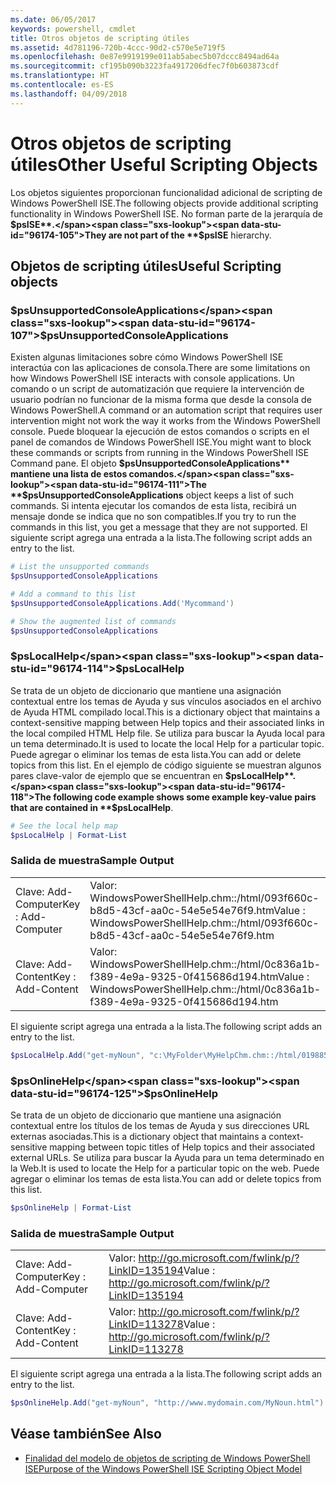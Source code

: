 ```yaml
---
ms.date: 06/05/2017
keywords: powershell, cmdlet
title: Otros objetos de scripting útiles
ms.assetid: 4d781196-720b-4ccc-90d2-c570e5e719f5
ms.openlocfilehash: 0e87e9919199e011ab5abec5b07dccc8494ad64a
ms.sourcegitcommit: cf195b090b3223fa4917206dfec7f0b603873cdf
ms.translationtype: HT
ms.contentlocale: es-ES
ms.lasthandoff: 04/09/2018
---
```

# <a name="other-useful-scripting-objects"></a><span data-ttu-id="96174-103">Otros objetos de scripting útiles</span><span class="sxs-lookup"><span data-stu-id="96174-103">Other Useful Scripting Objects</span></span>

<span data-ttu-id="96174-104">Los objetos siguientes proporcionan funcionalidad adicional de scripting de Windows PowerShell ISE.</span><span class="sxs-lookup"><span data-stu-id="96174-104">The following objects provide additional scripting functionality in Windows PowerShell ISE.</span></span> <span data-ttu-id="96174-105">No forman parte de la jerarquía de **$psISE**.</span><span class="sxs-lookup"><span data-stu-id="96174-105">They are not part of the **$psISE** hierarchy.</span></span>

## <a name="useful-scripting-objects"></a><span data-ttu-id="96174-106">Objetos de scripting útiles</span><span class="sxs-lookup"><span data-stu-id="96174-106">Useful Scripting objects</span></span>

### <a name="psunsupportedconsoleapplications"></a><span data-ttu-id="96174-107">$psUnsupportedConsoleApplications</span><span class="sxs-lookup"><span data-stu-id="96174-107">$psUnsupportedConsoleApplications</span></span>

<span data-ttu-id="96174-108">Existen algunas limitaciones sobre cómo Windows PowerShell ISE interactúa con las aplicaciones de consola.</span><span class="sxs-lookup"><span data-stu-id="96174-108">There are some limitations on how Windows PowerShell ISE interacts with console applications.</span></span> <span data-ttu-id="96174-109">Un comando o un script de automatización que requiere la intervención de usuario podrían no funcionar de la misma forma que desde la consola de Windows PowerShell.</span><span class="sxs-lookup"><span data-stu-id="96174-109">A command or an automation script that requires user intervention might not work the way it works from the Windows PowerShell console.</span></span> <span data-ttu-id="96174-110">Puede bloquear la ejecución de estos comandos o scripts en el panel de comandos de Windows PowerShell ISE.</span><span class="sxs-lookup"><span data-stu-id="96174-110">You might want to block these commands or scripts from running in the Windows PowerShell ISE Command pane.</span></span> <span data-ttu-id="96174-111">El objeto **$psUnsupportedConsoleApplications** mantiene una lista de estos comandos.</span><span class="sxs-lookup"><span data-stu-id="96174-111">The **$psUnsupportedConsoleApplications** object keeps a list of such commands.</span></span> <span data-ttu-id="96174-112">Si intenta ejecutar los comandos de esta lista, recibirá un mensaje donde se indica que no son compatibles.</span><span class="sxs-lookup"><span data-stu-id="96174-112">If you try to run the commands in this list, you get a message that they are not supported.</span></span> <span data-ttu-id="96174-113">El siguiente script agrega una entrada a la lista.</span><span class="sxs-lookup"><span data-stu-id="96174-113">The following script adds an entry to the list.</span></span>

```powershell
# List the unsupported commands
$psUnsupportedConsoleApplications

# Add a command to this list
$psUnsupportedConsoleApplications.Add('Mycommand')

# Show the augmented list of commands
$psUnsupportedConsoleApplications
```

### <a name="pslocalhelp"></a><span data-ttu-id="96174-114">$psLocalHelp</span><span class="sxs-lookup"><span data-stu-id="96174-114">$psLocalHelp</span></span>

<span data-ttu-id="96174-115">Se trata de un objeto de diccionario que mantiene una asignación contextual entre los temas de Ayuda y sus vínculos asociados en el archivo de Ayuda HTML compilado local.</span><span class="sxs-lookup"><span data-stu-id="96174-115">This is a dictionary object that maintains a context-sensitive mapping between Help topics and their associated links in the local compiled HTML Help file.</span></span> <span data-ttu-id="96174-116">Se utiliza para buscar la Ayuda local para un tema determinado.</span><span class="sxs-lookup"><span data-stu-id="96174-116">It is used to locate the local Help for a particular topic.</span></span> <span data-ttu-id="96174-117">Puede agregar o eliminar los temas de esta lista.</span><span class="sxs-lookup"><span data-stu-id="96174-117">You can add or delete topics from this list.</span></span> <span data-ttu-id="96174-118">En el ejemplo de código siguiente se muestran algunos pares clave-valor de ejemplo que se encuentran en **$psLocalHelp**.</span><span class="sxs-lookup"><span data-stu-id="96174-118">The following code example shows some example key-value pairs that are contained in **$psLocalHelp**.</span></span>

```powershell
# See the local help map
$psLocalHelp | Format-List
```

### <a name="sample-output"></a><span data-ttu-id="96174-119">Salida de muestra</span><span class="sxs-lookup"><span data-stu-id="96174-119">Sample Output</span></span>

|||
|-|-|
|<span data-ttu-id="96174-120">Clave: Add-Computer</span><span class="sxs-lookup"><span data-stu-id="96174-120">Key : Add-Computer</span></span>|<span data-ttu-id="96174-121">Valor: WindowsPowerShellHelp.chm::/html/093f660c-b8d5-43cf-aa0c-54e5e54e76f9.htm</span><span class="sxs-lookup"><span data-stu-id="96174-121">Value : WindowsPowerShellHelp.chm::/html/093f660c-b8d5-43cf-aa0c-54e5e54e76f9.htm</span></span>|
|<span data-ttu-id="96174-122">Clave: Add-Content</span><span class="sxs-lookup"><span data-stu-id="96174-122">Key : Add-Content</span></span>|<span data-ttu-id="96174-123">Valor: WindowsPowerShellHelp.chm::/html/0c836a1b-f389-4e9a-9325-0f415686d194.htm</span><span class="sxs-lookup"><span data-stu-id="96174-123">Value : WindowsPowerShellHelp.chm::/html/0c836a1b-f389-4e9a-9325-0f415686d194.htm</span></span>|

<span data-ttu-id="96174-124">El siguiente script agrega una entrada a la lista.</span><span class="sxs-lookup"><span data-stu-id="96174-124">The following script adds an entry to the list.</span></span>

```powershell
$psLocalHelp.Add("get-myNoun", "c:\MyFolder\MyHelpChm.chm::/html/0198854a-1298-57ae-aa0c-87b5e5a84712.htm")
```

### <a name="psonlinehelp"></a><span data-ttu-id="96174-125">$psOnlineHelp</span><span class="sxs-lookup"><span data-stu-id="96174-125">$psOnlineHelp</span></span>

<span data-ttu-id="96174-126">Se trata de un objeto de diccionario que mantiene una asignación contextual entre los títulos de los temas de Ayuda y sus direcciones URL externas asociadas.</span><span class="sxs-lookup"><span data-stu-id="96174-126">This is a dictionary object that maintains a context-sensitive mapping between topic titles of Help topics and their associated external URLs.</span></span> <span data-ttu-id="96174-127">Se utiliza para buscar la Ayuda para un tema determinado en la Web.</span><span class="sxs-lookup"><span data-stu-id="96174-127">It is used to locate the Help for a particular topic on the web.</span></span> <span data-ttu-id="96174-128">Puede agregar o eliminar los temas de esta lista.</span><span class="sxs-lookup"><span data-stu-id="96174-128">You can add or delete topics from this list.</span></span>

```powershell
$psOnlineHelp | Format-List
```

### <a name="sample-output"></a><span data-ttu-id="96174-129">Salida de muestra</span><span class="sxs-lookup"><span data-stu-id="96174-129">Sample Output</span></span>

|||
|-|-|
|<span data-ttu-id="96174-130">Clave: Add-Computer</span><span class="sxs-lookup"><span data-stu-id="96174-130">Key : Add-Computer</span></span>|<span data-ttu-id="96174-131">Valor: http://go.microsoft.com/fwlink/p/?LinkID=135194</span><span class="sxs-lookup"><span data-stu-id="96174-131">Value : http://go.microsoft.com/fwlink/p/?LinkID=135194</span></span>|
|<span data-ttu-id="96174-132">Clave: Add-Content</span><span class="sxs-lookup"><span data-stu-id="96174-132">Key : Add-Content</span></span>|<span data-ttu-id="96174-133">Valor: http://go.microsoft.com/fwlink/p/?LinkID=113278</span><span class="sxs-lookup"><span data-stu-id="96174-133">Value : http://go.microsoft.com/fwlink/p/?LinkID=113278</span></span>|

 <span data-ttu-id="96174-134">El siguiente script agrega una entrada a la lista.</span><span class="sxs-lookup"><span data-stu-id="96174-134">The following script adds an entry to the list.</span></span>

```powershell
$psOnlineHelp.Add("get-myNoun", "http://www.mydomain.com/MyNoun.html")
```

## <a name="see-also"></a><span data-ttu-id="96174-135">Véase también</span><span class="sxs-lookup"><span data-stu-id="96174-135">See Also</span></span>

- [<span data-ttu-id="96174-136">Finalidad del modelo de objetos de scripting de Windows PowerShell ISE</span><span class="sxs-lookup"><span data-stu-id="96174-136">Purpose of the Windows PowerShell ISE Scripting Object Model</span></span>](../../core-powershell/ise/Purpose-of-the-Windows-PowerShell-ISE-Scripting-Object-Model.md)